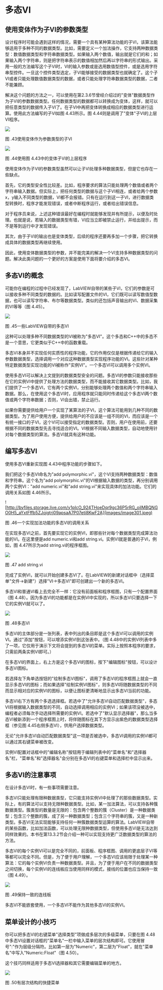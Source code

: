 # 多态VI

## 使用变体作为子VI的参数类型

设计程序时可能会遇到这样的情况，需要一个具有某种算法功能的子VI，该算法能够适用于多种不同的数据类型。比如，需要定义一个加法操作，它支持两种数据类型：数值数据类型和字符串数据类型。如果输入两个数值，输出就是它们的和；如果输入两个字符串，则是把字符串表示的数值相加然后再以字符串的形式输出。采用一般的方法编写这个子VI时，VI的输入参数或是选用数值型控件，或是选用字符串型控件。一旦这个控件类型选定，子VI能够接受的数据类型也就确定了。这个子VI或者只能处理数值数据类型的数据，或者只能处理字符串数据类型的数据，二者不能兼顾。

解决这个问题的方法之一，可以使用在第2.3.6节曾经介绍过的"变体"数据类型作为子VI的参数数据类型。任何数据类型的数据都可以转换成为变体，这样，就可以把任意类型的数据传入子VI了。在子VI中再把变体转换成相应的数据类型进行运算。使用此方法编写的子VI如图
4.43所示。图 4.44则是调用了"变体"子VI的上层VI程序。

![](images/image298.png)

图 .43使用变体作为参数类型的子VI

![](images/image299.png)

图 .44使用图 4.43中的变体子VI的上层程序

使用变体作为子VI的参数类型虽然可以让子VI处理多种数据类型，但是它也存在一些缺点。

首先，它的类型安全性比较差。比如，程序要求的算法只能处理两个数值或者两个字符串输入数据。但实际上，把任何类型的数据与这个子VI相连，或者给两个参数x，y输入不同类型的数据，VI都不会报错。只有在运行到这一子VI，进行数据类型转换时，程序才能发现错误，或者中断程序运行，或者给出错误信息。

对于程序员来说，上述这种错误最好在编程时就能够发现并有所提示，以便及时处理。也就是说，若输入的数据类型有错，VI应当立即被禁止运行，并给出提示，而不是等到运行中才发现错误。

其次，由于子VI的输出也是变体类型，后续的程序还要再多加一个步骤，把它转换成具体的数据类型再继续使用。

因此，使用变体数据类型的参数，并不能完美的解决一个VI支持多种数据类型的问题。解决此类问题的一个更好的方案是使用下面将要介绍的多态VI。

## 多态VI的概念

可能你在编程的过程中已经发现了，LabVIEW自带的某些子VI，它们的参数是可以接收多种不同类型的数据的。比如读写配置文件的VI，它们既可以读写数值型数据，也可以读写字符串、布尔等数据类型。类似的还包括声音输出的VI、数据采集的VI等等（图
4.45）。

![](images/image300.png)

图 .45一些LabVIEW自带的多态VI

这种可以处理多种不同数据类型的VI被称为"多态VI"。这个多态和C++中的多态不是一个意思，它更类似于C++中的函数重载。

多态VI本身并不实现任何实质性的程序功能，它的作用仅仅是根据传递给它的输入参数数据类型，选择调用一个对应这种数据类型实现程序功能的VI。这些针对某种特定数据类型实现功能的VI被称作"实例VI"。一个多态VI可以调用多个实例VI。

使用多态VI可以解决上文提到的数据类型安全的问题。多态VI的参数只能接收那些在它的实例VI中提供了处理方法的数据类型，而不能接收其它数据类型。比如，我们提供了一个多态VI，它有两个实例VI，分别能够处理两个数值和两个字符串输入数据。那么，在使用这个多态VI时，应用程序就只能同时传递给这个多态VI两个数值或两个字符串数据；否则，VI会出错，禁止运行。

如果你需要提供给用户一个实现了某算法的子VI，这个算法可能用到几种不同的数据类型。为了用户使用方便，提供给用户的不应该是一组不同的VI，而应该是一个有统一接口的子VI，这个VI可以接受指定的数据类型。否则，用户在使用前，还要根据不同的数据类型先去寻找适合的VI。VI根据不同输入数据类型，自动地使用针对每个数据类型的算法。多态VI就具有这种功能。

## 编写多态VI

使用多态VI重新实现图 4.43中程序功能的步骤如下。

我们把这个多态VI命名为"add
polymorphic.vi"，这个VI支持两种数据类型：数值和字符串。这个名为"add
polymorphic.vi"的VI根据输入数据的类型，再分别调用两个实例VI："add
numeric.vi"和"add string.vi"来实现具体的加法功能。它们的调用关系如图
4.46所示。

![http://byfiles.storage.live.com/y1pIcO_924THoeDqr9gc36P5rRG_oiIMBQNGO0H5_aYxtFffb5ZJojgtrj09apsaA7P07eti8KwF2A](images/image301.jpeg)

图 .46一个实现加法功能的多态VI的调用关系

在实现多态VI之前，首先要实现它的实例VI，即那些针对每个数据类型完成算法功能的VI。在这里便是add
numeric.vi和add string.vi。实例VI就是普通的子VI，例如，图 4.47所示为add
string.vi的程序框图。

![](images/image302.png)

图 .47 add string.vi

完成了实例VI，就可以开始创建多态VI了。在LabVIEW的新建对话框中（选择菜单"文件-\>新建"）选择"VI-\>多态VI"即可创建出一个新的多态VI。

多态VI和普通VI看上去完全不一样：它没有前面板和程序框图，只有一个配置界面（图
4.48）。因为多态VI的功能都是在实例VI中实现的，所以多态VI只要选择一下它的实例VI就可以了。

![](images/image303.png)

图 .48多态VI

多态VI的主体部分是一张列表，表中列出的条目即是这个多态VI可以调用的实例VI。通过"添加"按钮，可以增添实例VI到这张表中。（图
4.48中的实例VI列表中多了一项，它仅用于演示下文将会提到的多态VI的菜单。实际上按照本程序的要求，只需前两条实例VI即可。）

在多态VI的界面上，右上方是这个多态VI的图标，按下"编辑图标"按钮，可以设计多态VI图标。

若选择左下角单选按钮的"绘制多态VI图标"，调用了多态VI的程序框图上就会一直显示多态VI的图标；而如果选择"绘制实例VI图标"，则多态VI将随数据类型的不同而显示相对应的实例VI的图标，以便让图标更清晰地显示出多态VI当前的功能。

多态VI右下方有两个多选选择框。若选中了"允许多态VI自动匹配数据类型"，多态VI将根据输入数据类型的不同，自动选择调用相应的实例VI；如果该项没被选中，编程者必须每次手动选择所需要的实例VI。若选中了"默认显示选择器"，那么当多态VI被新添到一个程序框图上时，将伴随图标在其下方显示出紫色的数据类型选择框（参见图
4.45右侧多态VI），供用户选择数据类型。

无论"允许多态VI自动匹配数据类型"这一项是否被选中，多态VI调用的实例VI都可以通过其右键菜单被改变。

实例VI配置对话框中的"编辑名称"按钮用于编辑列表中的"菜单名"和"选择器名"栏，"菜单名"和"选择器名"会分别在多态VI的右键菜单和选择栏中显示出来。

## 多态VI的注意事项

在设计多态VI时，有一些事项需要注意。

多态VI只能处理有限种数据类型，它只能支持实例VI中处理了的那些数据类型。实际上，有的算法可以支持无限种数据类型。比如，某一加法算法，可以支持各种簇数据类型。簇类型的数量是无限的：包含两个整数的簇（Cluster）是一种数据类型；包含三个整数的簇，成了另一种数据类型；包含三个字符串的簇，又是一种新类型。多态VI无法实现能够支持任何一种簇数据类型运算的算法。LabVIEW自带的某些函数，比如加法函数，可以处理无限种数据类型，但使用多态VI是无法达到同样效果的。本书在第13.3.2节会介绍一种可以实现支持更广泛数据类型的算法的方法。

多态VI的每个实例VI可以是完全不同的，前面板、程序框图、调用的更底层子VI等等都可以完全不同。但是，为了便于用户理解，一个多态VI应该局限于处理某一种算法：它的每个实例VI负责一种数据类型。并且，为了便于用户在不同的数据类型之间切换，每个实例VI的连线板应当使用同样的模式，接线的位置也应当保持一致（图
4.49）。

![](images/image304.png)

图 .49保持一致的连线板

多态VI不能嵌套使用，一个多态VI不能作为其他多态VI的实例VI。

## 菜单设计的小技巧

你可以把多态VI的右键菜单"选择类型"项做成多层次的多级菜单，只要在图
4.48中多态VI设置对话框的"菜单名"一栏中输入菜单的层次结构即可。它使用冒号":"作为层级分隔符。比如第一层为"Numeric"，第二层为"Float"，就在"菜单名"中写入"Numeric:Float"（图
4.50）。

这个技巧同样适用于多态VI选择器和其它需要编辑菜单的地方。

![](images/image305.png)

图 .50有层次结构的快捷菜单